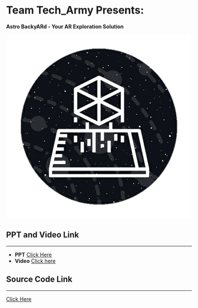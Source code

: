 # Team **Tech_Army** Presents:

**Astro BackyARd - Your AR Exploration Solution**


<div align="center">
<img src="Images/1601737077115.png" >
</div>

## PPT and Video Link
------------------------

- **PPT** [Click Here](https://www.dropbox.com/sh/6c7v14eagzco44g/AABEi-I8KQQ3_Na4LN1s-rr7a?dl=0)
- **Video** [Click here](https://youtu.be/NkCfYuKatr0)
  

## Source Code Link
-------------------

[Click Here](https://github.com/tushar5526/NasaSpaceApps)
